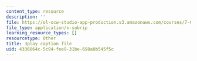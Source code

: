 ```yaml
---
content_type: resource
description: ''
file: https://ol-ocw-studio-app-production.s3.amazonaws.com/courses/7-016-introductory-biology-fall-2018/4336064c5c94fee931be698a0b545f5c_jeNPvqRXI9I.srt
file_type: application/x-subrip
learning_resource_types: []
resourcetype: Other
title: 3play caption file
uid: 4336064c-5c94-fee9-31be-698a0b545f5c
---
```

